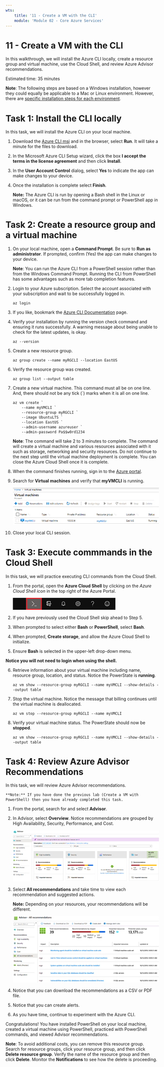 ```yaml
---
wts:
    title: '11 - Create a VM with the CLI'
    module: 'Module 02 - Core Azure Services'
---
```

# 11 - Create a VM with the CLI

In this walkthrough, we will install the Azure CLI locally, create a resource group and virtual machine, use the Cloud Shell, and review Azure Advisor recommendations. 

Estimated time: 35 minutes

**Note**: The following steps are based on a Windows installation, however they could equally be applicable to a Mac or Linux environment. However, there are [specific installation steps for each environment](https://docs.microsoft.com/cli/azure/install-azure-cli).

# Task 1: Install the CLI locally

In this task, we will install the Azure CLI on your local machine. 

1. Download the [Azure CLI msi](https://aka.ms/installazurecliwindows) and in the browser, select **Run**. It will take a minute for the files to download.

2. In the Microsoft Azure CLI Setup wizard, click the box **I accept the terms in the license agreement** and then click **Install**.

3. In the **User Account Control** dialog, select **Yes** to indicate the app can make changes to your device. 

4. Once the installation is complete select **Finish**.

    **Note:** The Azure CLI is run by opening a Bash shell in the Linux or macOS, or it can be run from the command prompt or PowerShell app in Windows. 

# Task 2: Create a resource group and a virtual machine

1. On your local machine, open a **Command Prompt**. Be sure to **Run as administrator**. If prompted, confirm (Yes) the app can make changes to your device.

    **Note**: You can run the Azure CLI from a PowerShell session rather than from the Windows Command Prompt. Running the CLI from PowerShell has some advantages such as more tab completion features.

2. Login to your Azure subscription. Select the account associated with your subscription and wait to be successfully logged in. 

    ```azurecli
    az login
    ```

3. If you like, bookmark the [Azure CLI Documentation](https://docs.microsoft.com/en-us/cli/azure/?view=azure-cli-latest) page.

4. Verify your installation by running the version check command and ensuring it runs successfully. A warning message about being unable to check for the latest updates, is okay. 

    ```cli
    az --version
    ```

5. Create a new resource group.

    ```cli
    az group create --name myRGCLI --location EastUS
    ```

6. Verify the resource group was created.

    ```cli
    az group list --output table
    ```

7. Create a new virtual machine. This command must all be on one line. And, there should not be any tick (`) marks when it is all on one line. 


    ```cli
    az vm create `
        --name myVMCLI `
        --resource-group myRGCLI `
        --image UbuntuLTS `
        --location EastUS `
        --admin-username azureuser `
        --admin-password Pa$$w0rd1234
    ```

    **Note**: The command will take 2 to 3 minutes to complete. The command will create a virtual machine and various resources associated with it such as storage, networking and security resources. Do not continue to the next step until the virtual machine deployment is complete. You can close the Azure Cloud Shell once it is complete.


8. When the command finishes running, sign in to the [Azure portal](https://portal.azure.com).

9. Search for **Virtual machines** and verify that **myVMCLI** is running.

    ![Screenshot of the virtual machines page with myVMPS in a running state.](../images/1101.png)

10. Close your local CLI session. 

# Task 3: Execute commmands in the Cloud Shell

In this task, we will practice executing CLI commands from the Cloud Shell. 

1. From the portal, open the **Azure Cloud Shell** by clicking on the *Azure Cloud Shell icon* in the top right of the Azure Portal.

    ![Screenshot of Azure Portal Azure Cloud Shell icon.](../images/1102.png)

2. If you have previously used the Cloud Shell skip ahead to Step 5. 

3. When prompted to select either **Bash** or **PowerShell**, select **Bash**. 

4. When prompted, **Create storage**, and allow the Azure Cloud Shell to initialize. 

5. Ensure **Bash** is selected in the upper-left drop-down menu.

**Notice you will not need to login when using the shell.**

6. Retrieve information about your virtual machine including name, resource group, location, and status. Notice the PowerState is **running**.

    ```cli
    az vm show --resource-group myRGCLI --name myVMCLI --show-details --output table 
    ```

7. Stop the virtual machine. Notice the message that billing continues until the virtual machine is deallocated. 

    ```cli
    az vm stop --resource-group myRGCLI --name myVMCLI
    ```

8. Verify your virtual machine status. The PowerState should now be **stopped**.

    ```cli
    az vm show --resource-group myRGCLI --name myVMCLI --show-details --output table 
    ```

# Task 4: Review Azure Advisor Recommendations

In this task, we will review Azure Advisor recommendations. 

    **Note:** If you have done the previous lab (Create a VM with PowerShell) then you have already completed this task. 

1. From the portal, search for and select **Advisor**. 

2. In Advisor, select **Overview**. Notice recommendations are grouped by High Availability, Security, Performance, and Cost. 

    ![Screenshot of the Advisor Overview page. ](../images/1103.png)

3. Select **All recommendations** and take time to view each recommendation and suggested actions. 

    **Note:** Depending on your resources, your recommendations will be different. 

    ![Screenshot of the Advisor All recommendations page. ](../images/1104.png)

4. Notice that you can download the recommendations as a CSV or PDF file. 

5. Notice that you can create alerts. 

6. As you have time, continue to experiment with the Azure CLI.

Congratulations! You have installed PowerShell on your local machine, created a virtual machine using PowerShell, practiced with PowerShell commands, and viewed Advisor recommendations.

**Note**: To avoid additional costs, you can remove this resource group. Search for resource groups, click your resource group, and then click **Delete resource group**. Verify the name of the resource group and then click **Delete**. Monitor the **Notifications** to see how the delete is proceeding.

